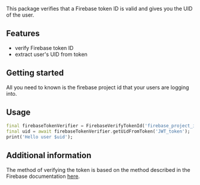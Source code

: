 This package verifies that a Firebase token ID is valid and gives you the UID
of the user.

## Features

- verify Firebase token ID
- extract user's UID from token

## Getting started

All you need to known is the firebase project id that your users are logging
into.

## Usage

```dart
final firebaseTokenVerifier = FirebaseVerifyTokenId('firebase_project_id');
final uid = await firebaseTokenVerifier.getUidFromToken('JWT_token');
print('Hello user $uid');
```

## Additional information

The method of verifying the token is based on the method described in the
Firebase documentation [here](https://firebase.google.com/docs/auth/admin/verify-id-tokens).
